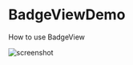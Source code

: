 # BadgeViewDemo
How to use BadgeView


![screenshot](https://github.com/dzzchao/BadgeViewDemo/blob/master/Screenshots/Screenshot.png)
